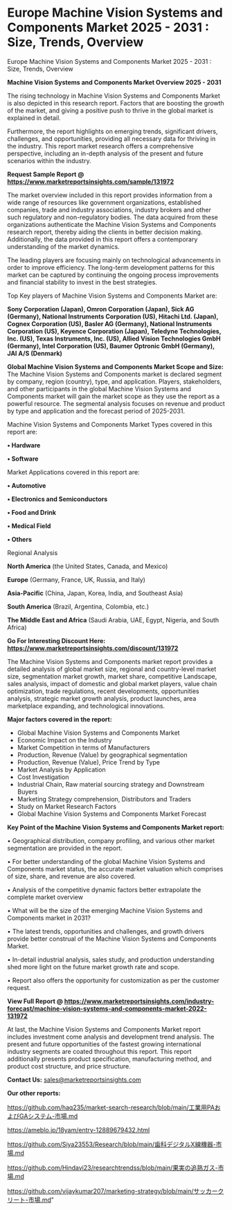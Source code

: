 # Europe Machine Vision Systems and Components Market 2025 - 2031 : Size, Trends, Overview
Europe Machine Vision Systems and Components Market 2025 - 2031 : Size, Trends, Overview

<Strong> Machine Vision Systems and Components Market Overview 2025 - 2031</strong>

The rising technology in Machine Vision Systems and Components Market is also depicted in this research report. Factors that are boosting the growth of the market, and giving a positive push to thrive in the global market is explained in detail.

Furthermore, the report highlights on emerging trends, significant drivers, challenges, and opportunities, providing all necessary data for thriving in the industry. This report market research offers a comprehensive perspective, including an in-depth analysis of the present and future scenarios within the industry.

<strong>Request Sample Report @ <a href=https://www.marketreportsinsights.com/sample/131972>https://www.marketreportsinsights.com/sample/131972</a></strong>

The market overview included in this report provides information from a wide range of resources like government organizations, established companies, trade and industry associations, industry brokers and other such regulatory and non-regulatory bodies. The data acquired from these organizations authenticate the Machine Vision Systems and Components research report, thereby aiding the clients in better decision making. Additionally, the data provided in this report offers a contemporary understanding of the market dynamics.

The leading players are focusing mainly on technological advancements in order to improve efficiency. The long-term development patterns for this market can be captured by continuing the ongoing process improvements and financial stability to invest in the best strategies.

Top Key players of Machine Vision Systems and Components Market are:

<strong>Sony Corporation (Japan), Omron Corporation (Japan), Sick AG (Germany), National Instruments Corporation (US), Hitachi Ltd. (Japan), Cognex Corporation (US), Basler AG (Germany), National Instruments Corporation (US), Keyence Corporation (Japan), Teledyne Technologies, Inc. (US), Texas Instruments, Inc. (US), Allied Vision Technologies GmbH (Germany), Intel Corporation (US), Baumer Optronic GmbH (Germany), JAI A/S (Denmark)</strong>

<strong><b>Global Machine Vision Systems and Components Market Scope and Size:</b></strong>
The Machine Vision Systems and Components market is declared segment by company, region (country), type, and application. Players, stakeholders, and other participants in the global Machine Vision Systems and Components market will gain the market scope as they use the report as a powerful resource. The segmental analysis focuses on revenue and product by type and application and the forecast period of 2025-2031.

Machine Vision Systems and Components Market Types covered in this report are:

<strong>• Hardware

• Software</strong>

Market Applications covered in this report are:

<strong>• Automotive

• Electronics and Semiconductors

• Food and Drink

• Medical Field

• Others</strong> 

Regional Analysis

<strong>North America</strong> (the United States, Canada, and Mexico)

<strong>Europe</strong> (Germany, France, UK, Russia, and Italy)

<strong>Asia-Pacific</strong> (China, Japan, Korea, India, and Southeast Asia)

<strong>South America</strong> (Brazil, Argentina, Colombia, etc.)

<strong>The Middle East and Africa</strong> (Saudi Arabia, UAE, Egypt, Nigeria, and South Africa)

<strong>Go For Interesting Discount Here: <a href=https://www.marketreportsinsights.com/discount/131972>https://www.marketreportsinsights.com/discount/131972</a></strong>

The Machine Vision Systems and Components market report provides a detailed analysis of global market size, regional and country-level market size, segmentation market growth, market share, competitive Landscape, sales analysis, impact of domestic and global market players, value chain optimization, trade regulations, recent developments, opportunities analysis, strategic market growth analysis, product launches, area marketplace expanding, and technological innovations.

<strong><b>Major factors covered in the report:</b></strong>
<ul>
  <li>Global Machine Vision Systems and Components Market </li>
  <li>Economic Impact on the Industry</li>
  <li>Market Competition in terms of Manufacturers</li>
  <li>Production, Revenue (Value) by geographical segmentation</li>
  <li>Production, Revenue (Value), Price Trend by Type</li>
  <li>Market Analysis by Application</li>
  <li>Cost Investigation</li>
  <li>Industrial Chain, Raw material sourcing strategy and Downstream Buyers</li>
  <li>Marketing Strategy comprehension, Distributors and Traders</li>
  <li>Study on Market Research Factors</li>
  <li>Global Machine Vision Systems and Components Market Forecast</li>
</ul>

<strong><b>Key Point of the Machine Vision Systems and Components Market report:</b></strong>

• Geographical distribution, company profiling, and various other market segmentation are provided in the report.

• For better understanding of the global Machine Vision Systems and Components market status, the accurate market valuation which comprises of size, share, and revenue are also covered.

• Analysis of the competitive dynamic factors better extrapolate the complete market overview

• What will be the size of the emerging Machine Vision Systems and Components market in 2031?

• The latest trends, opportunities and challenges, and growth drivers provide better construal of the Machine Vision Systems and Components Market.

• In-detail industrial analysis, sales study, and production understanding shed more light on the future market growth rate and scope.

• Report also offers the opportunity for customization as per the customer request.

<strong><b>View Full Report @ <a href=https://www.marketreportsinsights.com/industry-forecast/machine-vision-systems-and-components-market-2022-131972>https://www.marketreportsinsights.com/industry-forecast/machine-vision-systems-and-components-market-2022-131972</a></b></strong>


At last, the Machine Vision Systems and Components Market report includes investment come analysis and development trend analysis. The present and future opportunities of the fastest growing international industry segments are coated throughout this report. This report additionally presents product specification, manufacturing method, and product cost structure, and price structure.

<strong>Contact Us:</strong>
sales@marketreportsinsights.com

<strong>Our other reports:</strong>

<a href=https://github.com/haq235/market-search-research/blob/main/工業用PAおよびGAシステム-市場.md>https://github.com/haq235/market-search-research/blob/main/工業用PAおよびGAシステム-市場.md</a>

<a href=https://ameblo.jp/18yam/entry-12889679432.html>https://ameblo.jp/18yam/entry-12889679432.html</a>

<a href=https://github.com/Siya23553/Research/blob/main/歯科デジタルX線機器-市場.md>https://github.com/Siya23553/Research/blob/main/歯科デジタルX線機器-市場.md</a>

<a href=https://github.com/Hindavi23/researchtrendss/blob/main/果実の追熟ガス-市場.md>https://github.com/Hindavi23/researchtrendss/blob/main/果実の追熟ガス-市場.md</a>

<a href=https://github.com/vijaykumar207/marketing-strategy/blob/main/サッカークリート-市場.md>https://github.com/vijaykumar207/marketing-strategy/blob/main/サッカークリート-市場.md</a>"
